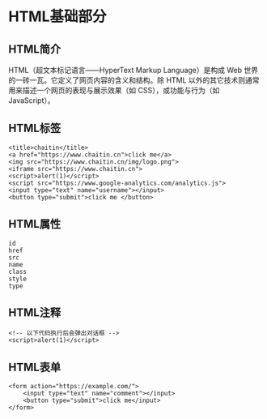 # HTML基础部分

## HTML简介
HTML（超文本标记语言——HyperText Markup Language）是构成 Web 世界的一砖一瓦。它定义了网页内容的含义和结构。除 HTML 以外的其它技术则通常用来描述一个网页的表现与展示效果（如 CSS），或功能与行为（如 JavaScript）。

## HTML标签
```
<title>chaitin</title>
<a href="https://www.chaitin.cn">click me</a>
<img src="https://www.chaitin.cn/img/logo.png">
<iframe src="https://www.chaitin.cn">
<script>alert(1)</script>
<script src="https://www.google-analytics.com/analytics.js">
<input type="text" name="username"></input>
<button type="submit">click me </button>
```

## HTML属性
```
id
href
src
name
class
style
type
```

## HTML注释
```
<!-- 以下代码执行后会弹出对话框 -->
<script>alert(1)</script>
```

## HTML表单
```
<form action="https://example.com/">
    <input type="text" name="comment"></input>
    <button type="submit">click me</input>
</form>
```
















